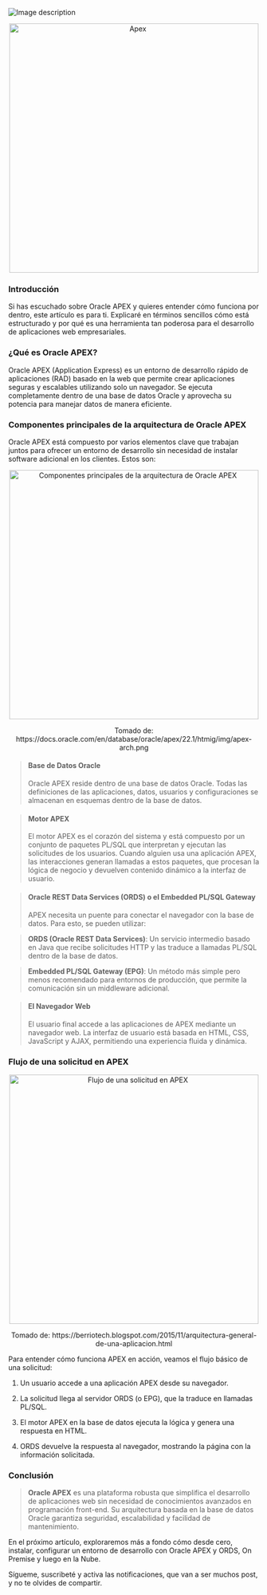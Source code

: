 ![Image description]()

<p style="text-align:center"> <img src="https://dev-to-uploads.s3.amazonaws.com/uploads/articles/zrpu8lxto1da47qot373.jpeg"  alt="Apex" style="width:500px;" /> </p>

### **Introducción**

Si has escuchado sobre Oracle APEX y quieres entender cómo funciona por dentro, este artículo es para ti. Explicaré en términos sencillos cómo está estructurado y por qué es una herramienta tan poderosa para el desarrollo de aplicaciones web empresariales.

### **¿Qué es Oracle APEX?**
Oracle APEX (Application Express) es un entorno de desarrollo rápido de aplicaciones (RAD) basado en la web que permite crear aplicaciones seguras y escalables utilizando solo un navegador. Se ejecuta completamente dentro de una base de datos Oracle y aprovecha su potencia para manejar datos de manera eficiente.

### **Componentes principales de la arquitectura de Oracle APEX**
Oracle APEX está compuesto por varios elementos clave que trabajan juntos para ofrecer un entorno de desarrollo sin necesidad de instalar software adicional en los clientes. Estos son:

<p style="text-align:center"> <img src="https://dev-to-uploads.s3.amazonaws.com/uploads/articles/b5rzrunl9l7cs8b2y9us.png" alt="Componentes principales de la arquitectura de Oracle APEX" style="width:500px;" /></p>

<p style="text-align:center"> Tomado de: https://docs.oracle.com/en/database/oracle/apex/22.1/htmig/img/apex-arch.png </p>

> #### Base de Datos Oracle
> Oracle APEX reside dentro de una base de datos Oracle. Todas las definiciones de las aplicaciones, datos, usuarios y configuraciones se almacenan en esquemas dentro de la base de datos.

> #### Motor APEX
> El motor APEX es el corazón del sistema y está compuesto por un conjunto de paquetes PL/SQL que interpretan y ejecutan las solicitudes de los usuarios. Cuando alguien usa una aplicación APEX, las interacciones generan llamadas a estos paquetes, que procesan la lógica de negocio y devuelven contenido dinámico a la interfaz de usuario.

> #### Oracle REST Data Services (ORDS) o el Embedded PL/SQL Gateway
> APEX necesita un puente para conectar el navegador con la base de datos. Para esto, se pueden utilizar:

> **ORDS (Oracle REST Data Services)**: Un servicio intermedio basado en Java que recibe solicitudes HTTP y las traduce a llamadas PL/SQL dentro de la base de datos.

> **Embedded PL/SQL Gateway (EPG)**: Un método más simple pero menos recomendado para entornos de producción, que permite la comunicación sin un middleware adicional.

> #### El Navegador Web
> El usuario final accede a las aplicaciones de APEX mediante un navegador web. La interfaz de usuario está basada en HTML, CSS, JavaScript y AJAX, permitiendo una experiencia fluida y dinámica.

### **Flujo de una solicitud en APEX**

<p style="text-align:center"> <img src="https://dev-to-uploads.s3.amazonaws.com/uploads/articles/urp3plqs75abyc0xndve.png" alt="Flujo de una solicitud en APEX" style="width:500px;"/> </p>

<p style="text-align:center"> Tomado de: https://berriotech.blogspot.com/2015/11/arquitectura-general-de-una-aplicacion.html </p>

Para entender cómo funciona APEX en acción, veamos el flujo básico de una solicitud:

1. Un usuario accede a una aplicación APEX desde su navegador.

2. La solicitud llega al servidor ORDS (o EPG), que la traduce en llamadas PL/SQL.

3. El motor APEX en la base de datos ejecuta la lógica y genera una respuesta en HTML.

4. ORDS devuelve la respuesta al navegador, mostrando la página con la información solicitada.

### **Conclusión**

>  **Oracle APEX** es una plataforma robusta que simplifica el desarrollo de aplicaciones web sin necesidad de conocimientos avanzados en programación front-end. Su arquitectura basada en la base de datos Oracle garantiza seguridad, escalabilidad y facilidad de mantenimiento.

En el próximo artículo, exploraremos más a fondo cómo desde cero, instalar, configurar un entorno de desarrollo con Oracle APEX y ORDS, On Premise y luego en la Nube.

Sígueme, suscribeté y activa las notificaciones, que van a ser muchos post, y no te olvides de compartir.

